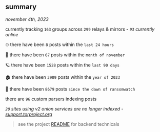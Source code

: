 
## summary
_november 4th, 2023_

currently tracking `163` groups across `299` relays & mirrors - _`93` currently online_

⏲ there have been `8` posts within the `last 24 hours`

🦈 there have been `67` posts within the `month of november`

🪐 there have been `1528` posts within the `last 90 days`

🏚 there have been `3989` posts within the `year of 2023`

🦕 there have been `8679` posts `since the dawn of ransomwatch`

there are `96` custom parsers indexing posts

_`20` sites using v2 onion services are no longer indexed - [support.torproject.org](https://support.torproject.org/onionservices/v2-deprecation/)_

> see the project [README](https://github.com/joshhighet/ransomwatch#ransomwatch--) for backend technicals
